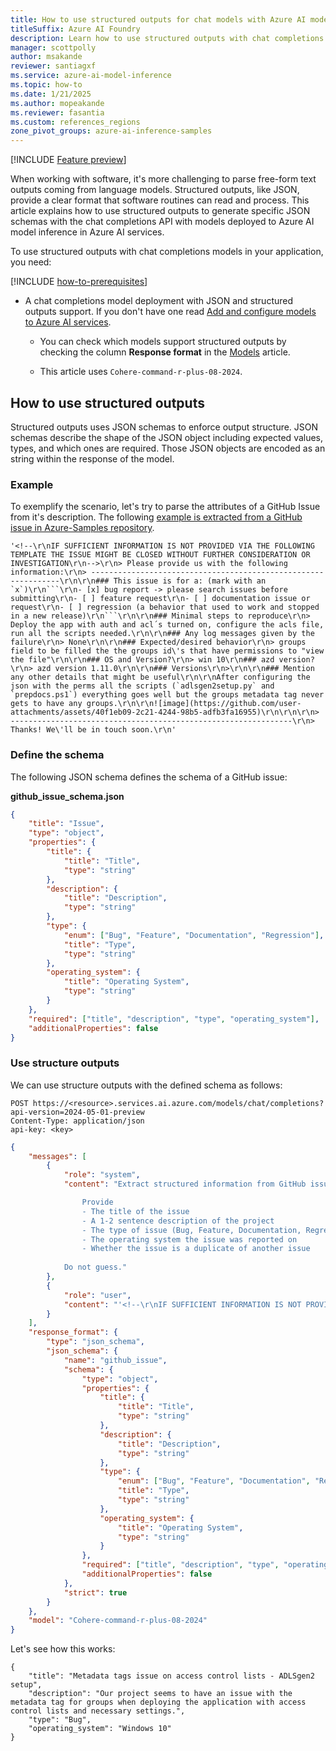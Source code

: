 ```yaml
---
title: How to use structured outputs for chat models with Azure AI model inference
titleSuffix: Azure AI Foundry
description: Learn how to use structured outputs with chat completions with Azure AI model inference
manager: scottpolly
author: msakande
reviewer: santiagxf
ms.service: azure-ai-model-inference
ms.topic: how-to
ms.date: 1/21/2025
ms.author: mopeakande
ms.reviewer: fasantia
ms.custom: references_regions
zone_pivot_groups: azure-ai-inference-samples
---
```


[!INCLUDE [Feature preview](~/reusable-content/ce-skilling/azure/includes/ai-studio/includes/feature-preview.md)]

When working with software, it's more challenging to parse free-form text outputs coming from language models. Structured outputs, like JSON, provide a clear format that software routines can read and process. This article explains how to use structured outputs to generate specific JSON schemas with the chat completions API with models deployed to Azure AI model inference in Azure AI services.

To use structured outputs with chat completions models in your application, you need:

[!INCLUDE [how-to-prerequisites](../how-to-prerequisites.md)]

* A chat completions model deployment with JSON and structured outputs support. If you don't have one read [Add and configure models to Azure AI services](../../how-to/create-model-deployments.md).

    * You can check which models support structured outputs by checking the column **Response format** in the [Models](../../concepts/models.md) article.

    * This article uses `Cohere-command-r-plus-08-2024`.

## How to use structured outputs

Structured outputs uses JSON schemas to enforce output structure. JSON schemas describe the shape of the JSON object including expected values, types, and which ones are required. Those JSON objects are encoded as an string within the response of the model.

### Example

To exemplify the scenario, let's try to parse the attributes of a GitHub Issue from it's description. The following [example is extracted from a GitHub issue in Azure-Samples repository](https://api.github.com/repos/Azure-Samples/azure-search-openai-demo/issues/2231).

```output
'<!--\r\nIF SUFFICIENT INFORMATION IS NOT PROVIDED VIA THE FOLLOWING TEMPLATE THE ISSUE MIGHT BE CLOSED WITHOUT FURTHER CONSIDERATION OR INVESTIGATION\r\n-->\r\n> Please provide us with the following information:\r\n> ---------------------------------------------------------------\r\n\r\n### This issue is for a: (mark with an `x`)\r\n```\r\n- [x] bug report -> please search issues before submitting\r\n- [ ] feature request\r\n- [ ] documentation issue or request\r\n- [ ] regression (a behavior that used to work and stopped in a new release)\r\n```\r\n\r\n### Minimal steps to reproduce\r\n> Deploy the app with auth and acl´s turned on, configure the acls file, run all the scripts needed.\r\n\r\n### Any log messages given by the failure\r\n> None\r\n\r\n### Expected/desired behavior\r\n> groups field to be filled the the groups id\'s that have permissions to "view the file"\r\n\r\n### OS and Version?\r\n> win 10\r\n### azd version?\r\n> azd version 1.11.0\r\n\r\n### Versions\r\n>\r\n\r\n### Mention any other details that might be useful\r\n\r\nAfter configuring the json with the perms all the scripts (`adlsgen2setup.py` and `prepdocs.ps1`) everything goes well but the groups metadata tag never gets to have any groups.\r\n\r\n![image](https://github.com/user-attachments/assets/40f1eb09-2c21-4244-98b5-adfb3fa16955)\r\n\r\n\r\n> ---------------------------------------------------------------\r\n> Thanks! We\'ll be in touch soon.\r\n'
```

### Define the schema

The following JSON schema defines the schema of a GitHub issue:

__github_issue_schema.json__

```json
{
    "title": "Issue",
    "type": "object",
    "properties": {
        "title": {
            "title": "Title",
            "type": "string"
        },
        "description": {
            "title": "Description",
            "type": "string"
        },
        "type": {
            "enum": ["Bug", "Feature", "Documentation", "Regression"],
            "title": "Type",
            "type": "string"
        },
        "operating_system": {
            "title": "Operating System",
            "type": "string"
        }
    },
    "required": ["title", "description", "type", "operating_system"],
    "additionalProperties": false
}
```

### Use structure outputs

We can use structure outputs with the defined schema as follows:

```http
POST https://<resource>.services.ai.azure.com/models/chat/completions?api-version=2024-05-01-preview
Content-Type: application/json
api-key: <key>
```

```json
{
    "messages": [
        {
            "role": "system",
            "content": "Extract structured information from GitHub issues opened in our project.

                Provide
                - The title of the issue
                - A 1-2 sentence description of the project
                - The type of issue (Bug, Feature, Documentation, Regression)
                - The operating system the issue was reported on
                - Whether the issue is a duplicate of another issue
            
            Do not guess."
        },
        {
            "role": "user",
            "content": "'<!--\r\nIF SUFFICIENT INFORMATION IS NOT PROVIDED VIA THE FOLLOWING TEMPLATE THE ISSUE MIGHT BE CLOSED WITHOUT FURTHER CONSIDERATION OR INVESTIGATION\r\n-->\r\n> Please provide us with the following information:\r\n> ---------------------------------------------------------------\r\n\r\n### This issue is for a: (mark with an `x`)\r\n```\r\n- [x] bug report -> please search issues before submitting\r\n- [ ] feature request\r\n- [ ] documentation issue or request\r\n- [ ] regression (a behavior that used to work and stopped in a new release)\r\n```\r\n\r\n### Minimal steps to reproduce\r\n> Deploy the app with auth and acl´s turned on, configure the acls file, run all the scripts needed.\r\n\r\n### Any log messages given by the failure\r\n> None\r\n\r\n### Expected/desired behavior\r\n> groups field to be filled the the groups id\'s that have permissions to "view the file"\r\n\r\n### OS and Version?\r\n> win 10\r\n### azd version?\r\n> azd version 1.11.0\r\n\r\n### Versions\r\n>\r\n\r\n### Mention any other details that might be useful\r\n\r\nAfter configuring the json with the perms all the scripts (`adlsgen2setup.py` and `prepdocs.ps1`) everything goes well but the groups metadata tag never gets to have any groups.\r\n\r\n![image](https://github.com/user-attachments/assets/40f1eb09-2c21-4244-98b5-adfb3fa16955)\r\n\r\n\r\n> ---------------------------------------------------------------\r\n> Thanks! We\'ll be in touch soon.\r\n'"
        }
    ],
    "response_format": {
        "type": "json_schema",
        "json_schema": {
            "name": "github_issue",
            "schema": {
                "type": "object",
                "properties": {
                    "title": {
                        "title": "Title",
                        "type": "string"
                    },
                    "description": {
                        "title": "Description",
                        "type": "string"
                    },
                    "type": {
                        "enum": ["Bug", "Feature", "Documentation", "Regression"],
                        "title": "Type",
                        "type": "string"
                    },
                    "operating_system": {
                        "title": "Operating System",
                        "type": "string"
                    }
                },
                "required": ["title", "description", "type", "operating_system"],
                "additionalProperties": false
            },
            "strict": true
        }
    },
    "model": "Cohere-command-r-plus-08-2024"
}
```

Let's see how this works:

```output
{
    "title": "Metadata tags issue on access control lists - ADLSgen2 setup",
    "description": "Our project seems to have an issue with the metadata tag for groups when deploying the application with access control lists and necessary settings.",
    "type": "Bug",
    "operating_system": "Windows 10"
}
```